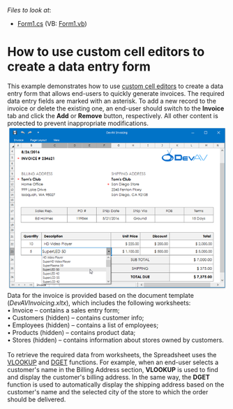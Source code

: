 <!-- default file list -->
*Files to look at*:

* [Form1.cs](./CS/DevAVInvoicing/Form1.cs) (VB: [Form1.vb](./VB/DevAVInvoicing/Form1.vb))
<!-- default file list end -->
# How to use custom cell editors to create a data entry form


This example demonstrates how to use <a href="https://documentation.devexpress.com/#WindowsForms/CustomDocument18170">custom cell editors</a> to create a data entry form that allows end-users to quickly generate invoices. The required data entry fields are marked with an asterisk. To add a new record to the invoice or delete the existing one, an end-user should switch to the <strong>Invoice</strong> tab and click the <strong>Add</strong> or <strong>Remove</strong> button, respectively. All other content is protected to prevent inappropriate modifications.<br><img src="https://raw.githubusercontent.com/DevExpress-Examples/how-to-use-custom-cell-editors-to-create-a-data-entry-form-t419595/16.1.5+/media/69f65ea6-6b87-11e6-80bf-00155d62480c.png"><br>Data for the invoice is provided based on the document template (<em>DevAVInvoicing.xltx</em>), which includes the following worksheets:<br>• Invoice – contains a sales entry form;<br>• Customers (hidden) – contains customer info;<br>• Employees (hidden) – contains a list of employees;<br>• Products (hidden) – contains product data;<br>• Stores (hidden) – contains information about stores owned by customers.<br><br>To retrieve the required data from worksheets, the Spreadsheet uses the <a href="https://support.office.com/en-us/article/VLOOKUP-function-0bbc8083-26fe-4963-8ab8-93a18ad188a1">VLOOKUP</a> and <a href="https://support.office.com/en-us/article/DGET-function-455568bf-4eef-45f7-90f0-ec250d00892e">DGET</a> functions. For example, when an end-user selects a customer's name in the Billing Address section, <strong>VLOOKUP</strong> is used to find and display the customer's billing address. In the same way, the <strong>DGET</strong> function is used to automatically display the shipping address based on the customer's name and the selected city of the store to which the order should be delivered.

<br/>


